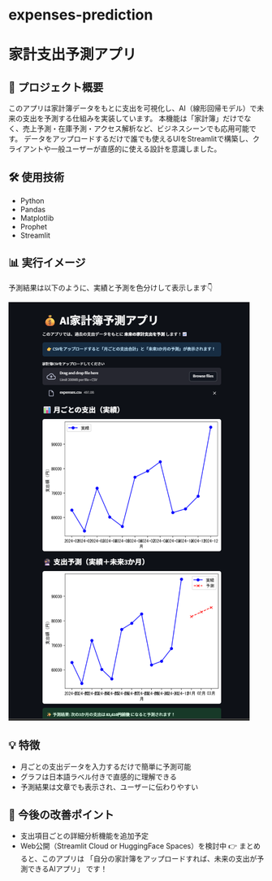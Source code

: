 # expenses-prediction
# 家計支出予測アプリ

## 📌 プロジェクト概要
このアプリは家計簿データをもとに支出を可視化し、AI（線形回帰モデル）で未来の支出を予測する仕組みを実装しています。
本機能は「家計簿」だけでなく、売上予測・在庫予測・アクセス解析など、ビジネスシーンでも応用可能です。
データをアップロードするだけで誰でも使えるUIをStreamlitで構築し、クライアントや一般ユーザーが直感的に使える設計を意識しました。

## 🛠️ 使用技術
- Python
- Pandas
- Matplotlib
- Prophet
- Streamlit

## 📊 実行イメージ
予測結果は以下のように、実績と予測を色分けして表示します👇  

![予測グラフ](https://github.com/okita-maker/expenses-prediction/blob/57f376208bf050caabbc2d117f220348b96c1777/%E3%82%B9%E3%82%AF%E3%83%AA%E3%83%BC%E3%83%B3%E3%82%B7%E3%83%A7%E3%83%83%E3%83%88%202025-09-28%20232049.png)

## 💡 特徴
- 月ごとの支出データを入力するだけで簡単に予測可能  
- グラフは日本語ラベル付きで直感的に理解できる  
- 予測結果は文章でも表示され、ユーザーに伝わりやすい  

## 🚀 今後の改善ポイント
- 支出項目ごとの詳細分析機能を追加予定  
- Web公開（Streamlit Cloud or HuggingFace Spaces）を検討中
👉 まとめると、このアプリは 「自分の家計簿をアップロードすれば、未来の支出が予測できるAIアプリ」 です！
